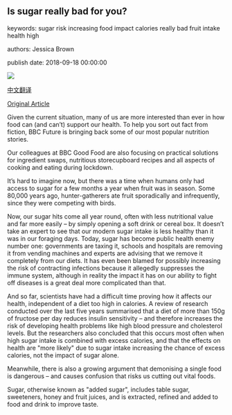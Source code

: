 ## Is sugar really bad for you?

keywords: sugar risk increasing food impact calories really bad fruit intake health high

authors: Jessica Brown

publish date: 2018-09-18 00:00:00

![](https://ichef.bbci.co.uk/wwfeatures/live/624_351/images/live/p0/6l/h1/p06lh1g4.jpg)

[中文翻译](Is%20sugar%20really%20bad%20for%20you%3F_zh.md)

[Original Article](https://www.bbc.com/future/article/20180918-is-sugar-really-bad-for-you)

Given the current situation, many of us are more interested than ever in how food can (and can’t) support our health. To help you sort out fact from fiction, BBC Future is bringing back some of our most popular nutrition stories.

Our colleagues at BBC Good Food are also focusing on practical solutions for ingredient swaps, nutritious storecupboard recipes and all aspects of cooking and eating during lockdown.

It’s hard to imagine now, but there was a time when humans only had access to sugar for a few months a year when fruit was in season. Some 80,000 years ago, hunter-gatherers ate fruit sporadically and infrequently, since they were competing with birds.

Now, our sugar hits come all year round, often with less nutritional value and far more easily – by simply opening a soft drink or cereal box. It doesn’t take an expert to see that our modern sugar intake is less healthy than it was in our foraging days. Today, sugar has become public health enemy number one: governments are taxing it, schools and hospitals are removing it from vending machines and experts are advising that we remove it completely from our diets. It has even been blamed for possibly increasing the risk of contracting infections because it allegedly suppresses the immune system, although in reality the impact it has on our ability to fight off diseases is a great deal more complicated than that.

And so far, scientists have had a difficult time proving how it affects our health, independent of a diet too high in calories. A review of research conducted over the last five years summarised that a diet of more than 150g of fructose per day reduces insulin sensitivity – and therefore increases the risk of developing health problems like high blood pressure and cholesterol levels. But the researchers also concluded that this occurs most often when high sugar intake is combined with excess calories, and that the effects on health are "more likely" due to sugar intake increasing the chance of excess calories, not the impact of sugar alone.

Meanwhile, there is also a growing argument that demonising a single food is dangerous – and causes confusion that risks us cutting out vital foods.

Sugar, otherwise known as "added sugar", includes table sugar, sweeteners, honey and fruit juices, and is extracted, refined and added to food and drink to improve taste.